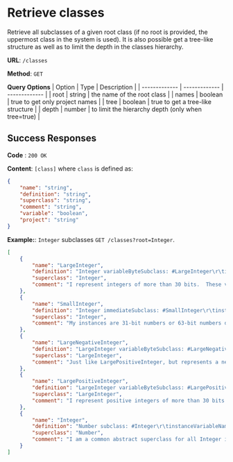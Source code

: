 # Retrieve classes
Retrieve all subclasses of a given root class (if no root is provided, the uppermost class in the system is used).
It is also possible get a tree-like structure as well as to limit the depth in the classes hierarchy.

**URL**: `/classes`

**Method**: `GET`

**Query Options**
| Option | Type | Description |
| ------------- | ------------- | ------------- |
| root | string | the name of the root class |
| names | boolean | true to get only project names |
| tree | boolean | true to get a tree-like structure |
| depth | number | to limit the hierarchy depth (only when tree=true) |

## Success Responses

**Code** : `200 OK`

**Content**: `[class]` where `class` is defined as:
```json
{
    "name": "string",
    "definition": "string",
    "superclass": "string",
    "comment": "string",
    "variable": "boolean",
    "project": "string"
}
```

**Example:**: `Integer` subclasses `GET /classes?root=Integer`.
```json
[
    {
        "name": "LargeInteger",
        "definition": "Integer variableByteSubclass: #LargeInteger\r\tinstanceVariableNames: ''\r\tclassVariableNames: ''\r\tpoolDictionaries: ''\r\tcategory: 'Kernel-Numbers'",
        "superclass": "Integer",
        "comment": "I represent integers of more than 30 bits.  These values are beyond the range of SmallInteger, and are encoded here as an array of 8-bit digits. "
    },
    {
        "name": "SmallInteger",
        "definition": "Integer immediateSubclass: #SmallInteger\r\tinstanceVariableNames: ''\r\tclassVariableNames: ''\r\tpoolDictionaries: ''\r\tcategory: 'Kernel-Numbers'",
        "superclass": "Integer",
        "comment": "My instances are 31-bit numbers or 63-bit numbers depending on the image architecture, stored in twos complement form. The allowable range is approximately +- 1 billion (31 bits), 1 quintillion (63 bits)  (see SmallInteger minVal, maxVal)."
    },
    {
        "name": "LargeNegativeInteger",
        "definition": "LargeInteger variableByteSubclass: #LargeNegativeInteger\r\tinstanceVariableNames: ''\r\tclassVariableNames: ''\r\tpoolDictionaries: ''\r\tcategory: 'Kernel-Numbers'",
        "superclass": "LargeInteger",
        "comment": "Just like LargePositiveInteger, but represents a negative number."
    },
    {
        "name": "LargePositiveInteger",
        "definition": "LargeInteger variableByteSubclass: #LargePositiveInteger\r\tinstanceVariableNames: ''\r\tclassVariableNames: ''\r\tpoolDictionaries: ''\r\tcategory: 'Kernel-Numbers'",
        "superclass": "LargeInteger",
        "comment": "I represent positive integers of more than 30 bits (ie, >= 1073741824).  These values are beyond the range of SmallInteger, and are encoded here as an array of 8-bit digits.  Care must be taken, when new values are computed, that any result that COULD BE a SmallInteger IS a SmallInteger (see normalize).\r\rNote that the bit manipulation primitives, bitAnd:, bitShift:, etc., = and ~= run without failure (and therefore fast) if the value fits in 32 bits.  This is a great help to the simulator."
    },
    {
        "name": "Integer",
        "definition": "Number subclass: #Integer\r\tinstanceVariableNames: ''\r\tclassVariableNames: ''\r\tpoolDictionaries: ''\r\tcategory: 'Kernel-Numbers'",
        "superclass": "Number",
        "comment": "I am a common abstract superclass for all Integer implementations. My implementation subclasses are SmallInteger, LargePositiveInteger, and LargeNegativeInteger.\r\t\rInteger division consists of:\r\t/\texact division, answers a fraction if result is not a whole integer\r\t//\tanswers an Integer, rounded towards negative infinity\r\t\\\\\tis modulo rounded towards negative infinity\r\tquo: truncated division, rounded towards zero"
    }
]
```
